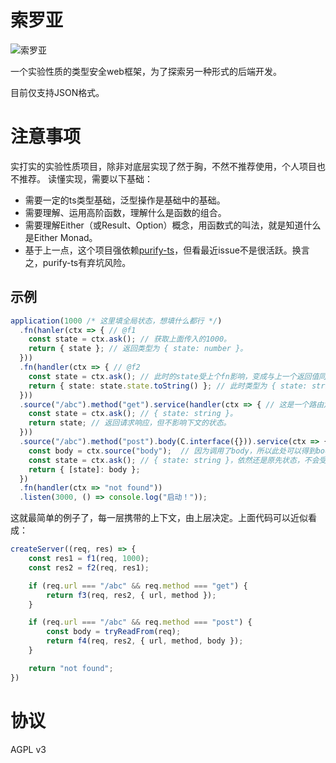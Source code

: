 # 索罗亚

![索罗亚](https://media.52poke.com/wiki/thumb/archive/2/2b/20140413172924%21570Zorua.png/93px-570Zorua.png)

一个实验性质的类型安全web框架，为了探索另一种形式的后端开发。

目前仅支持JSON格式。

# 注意事项
实打实的实验性质项目，除非对底层实现了然于胸，不然不推荐使用，个人项目也不推荐。
读懂实现，需要以下基础：

* 需要一定的ts类型基础，泛型操作是基础中的基础。
* 需要理解、运用高阶函数，理解什么是函数的组合。
* 需要理解Either（或Result、Option）概念，用函数式的叫法，就是知道什么是Either Monad。
* 基于上一点，这个项目强依赖[purify-ts](https://gigobyte.github.io/purify/)，但看最近issue不是很活跃。换言之，purify-ts有弃坑风险。

## 示例

```typescript
application(1000 /* 这里填全局状态，想填什么都行 */)
  .fn(hanler(ctx => { // @f1
    const state = ctx.ask(); // 获取上面传入的1000。
	return { state }; // 返回类型为 { state: number }。
  }))
  .fn(handler(ctx => { // @f2
    const state = ctx.ask(); // 此时的state受上个fn影响，变成与上一个返回值同一个类型：{ state: number }。
	return { state: state.state.toString() }; // 此时类型为 { state: string }。
  }))
  .source("/abc").method("get").service(handler(ctx => { // 这是一个路由定义，上下文同样受fn影响。 @f3
	const state = ctx.ask(); // { state: string }。
	return state; // 返回请求响应，但不影响下文的状态。
  }))
  .source("/abc").method("post").body(C.interface({})).service(ctx => { // @f4
	const body = ctx.source("body");  // 因为调用了body，所以此处可以得到body，不然会报"body"不存在错误。
	const state = ctx.ask(); // { state: string }，依然还是原先状态，不会受source影响。
	return { [state]: body };
  })
  .fn(handler(ctx => "not found"))
  .listen(3000, () => console.log("启动！"));
```

这就最简单的例子了，每一层携带的上下文，由上层决定。上面代码可以近似看成：

```js
createServer((req, res) => {
	const res1 = f1(req, 1000);
	const res2 = f2(req, res1);

	if (req.url === "/abc" && req.method === "get") {
		return f3(req, res2, { url, method });
	}

	if (req.url === "/abc" && req.method === "post") {
		const body = tryReadFrom(req);
		return f4(req, res2, { url, method, body });
	}

	return "not found";
})
```

# 协议

AGPL v3
